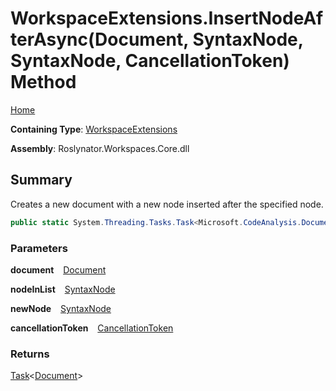 # WorkspaceExtensions\.InsertNodeAfterAsync\(Document, SyntaxNode, SyntaxNode, CancellationToken\) Method

[Home](../../../README.md)

**Containing Type**: [WorkspaceExtensions](../README.md)

**Assembly**: Roslynator\.Workspaces\.Core\.dll

## Summary

Creates a new document with a new node inserted after the specified node\.

```csharp
public static System.Threading.Tasks.Task<Microsoft.CodeAnalysis.Document> InsertNodeAfterAsync(this Microsoft.CodeAnalysis.Document document, Microsoft.CodeAnalysis.SyntaxNode nodeInList, Microsoft.CodeAnalysis.SyntaxNode newNode, System.Threading.CancellationToken cancellationToken = default)
```

### Parameters

**document** &ensp; [Document](https://docs.microsoft.com/en-us/dotnet/api/microsoft.codeanalysis.document)

**nodeInList** &ensp; [SyntaxNode](https://docs.microsoft.com/en-us/dotnet/api/microsoft.codeanalysis.syntaxnode)

**newNode** &ensp; [SyntaxNode](https://docs.microsoft.com/en-us/dotnet/api/microsoft.codeanalysis.syntaxnode)

**cancellationToken** &ensp; [CancellationToken](https://docs.microsoft.com/en-us/dotnet/api/system.threading.cancellationtoken)

### Returns

[Task](https://docs.microsoft.com/en-us/dotnet/api/system.threading.tasks.task-1)\<[Document](https://docs.microsoft.com/en-us/dotnet/api/microsoft.codeanalysis.document)>

